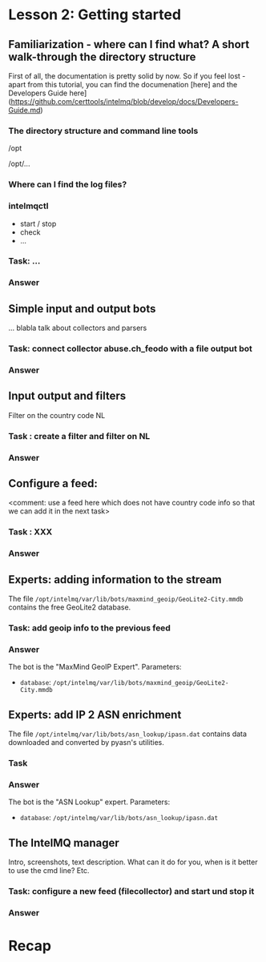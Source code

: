 # Lesson 2: Getting started


## Familiarization - where can I find what? A short walk-through the directory structure

First of all, the documentation is pretty solid by now. So if you feel lost - apart from this tutorial, you can find 
the documenation [here] and the Developers Guide here](https://github.com/certtools/intelmq/blob/develop/docs/Developers-Guide.md)

### The directory structure and command line  tools

/opt 

/opt/...

### Where can I find the log files?

### intelmqctl


* start / stop
* check
* ...

### Task: ...


### Answer





## Simple input and output bots

... blabla talk about collectors and parsers


### Task: connect collector abuse.ch_feodo with a file output bot


### Answer


## Input output and filters

Filter on the country code NL

### Task : create a filter and filter on NL

### Answer


## Configure a feed: 


<XXX insert description by sebix XXX>

<comment: use a feed here which does not have country code info so that we can add it in the next task>

### Task : XXX

### Answer


## Experts: adding information to the stream

The file `/opt/intelmq/var/lib/bots/maxmind_geoip/GeoLite2-City.mmdb` contains the free GeoLite2 database.

### Task: add geoip info to the previous feed


### Answer

The bot is the "MaxMind GeoIP Expert". Parameters:
* `database`: `/opt/intelmq/var/lib/bots/maxmind_geoip/GeoLite2-City.mmdb`

## Experts: add IP 2 ASN enrichment

The file `/opt/intelmq/var/lib/bots/asn_lookup/ipasn.dat` contains data downloaded and converted by pyasn's utilities.

### Task

### Answer

The bot is the "ASN Lookup" expert. Parameters:
* `database`: `/opt/intelmq/var/lib/bots/asn_lookup/ipasn.dat`

## The IntelMQ manager

Intro, screenshots, text description. What can it do for you, when is it better to use the cmd line? Etc.

### Task: configure a new feed (filecollector) and start und stop it

### Answer



# Recap


